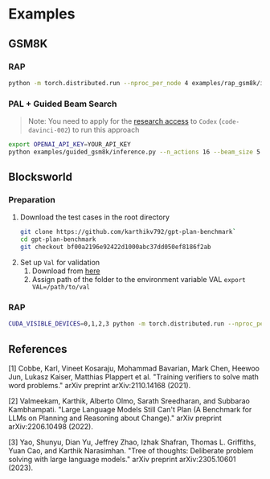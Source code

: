 # Examples

## GSM8K
### RAP
```bash
python -m torch.distributed.run --nproc_per_node 4 examples/rap_gsm8k/inference.py --llama_size "30B" --output_trace_in_each_iter
```
### PAL + Guided Beam Search

> Note: You need to apply for the [research access](https://openai.com/form/researcher-access-program) to `Codex` (`code-davinci-002`) to run this approach
```bash
export OPENAI_API_KEY=YOUR_API_KEY
python examples/guided_gsm8k/inference.py --n_actions 16 --beam_size 5
```


## Blocksworld
### Preparation
1. Download the test cases in the root directory
    ```bash
    git clone https://github.com/karthikv792/gpt-plan-benchmark`
    cd gpt-plan-benchmark
    git checkout bf00a2196e92422d1000abc37dd050ef8186f2ab
    ```
2. Set up `Val` for validation
   1. Download from [here](https://www.fast-downward.org/SettingUpVal)
   2. Assign path of the folder to the environment variable VAL `export VAL=/path/to/val`
### RAP
```bash
CUDA_VISIBLE_DEVICES=0,1,2,3 python -m torch.distributed.run --nproc_per_node 4 examples/rap_blocksworld/inference.py --llama_size "30B" --data_path 'examples/rap_blocksworld/data/step_4.json' --depth_limit 4 --output_trace_in_each_iter
```


## References
[1] Cobbe, Karl, Vineet Kosaraju, Mohammad Bavarian, Mark Chen, Heewoo Jun, Lukasz Kaiser, Matthias Plappert et al. "Training verifiers to solve math word problems." arXiv preprint arXiv:2110.14168 (2021).

[2] Valmeekam, Karthik, Alberto Olmo, Sarath Sreedharan, and Subbarao Kambhampati. "Large Language Models Still Can't Plan (A Benchmark for LLMs on Planning and Reasoning about Change)." arXiv preprint arXiv:2206.10498 (2022).

[3] Yao, Shunyu, Dian Yu, Jeffrey Zhao, Izhak Shafran, Thomas L. Griffiths, Yuan Cao, and Karthik Narasimhan. "Tree of thoughts: Deliberate problem solving with large language models." arXiv preprint arXiv:2305.10601 (2023).